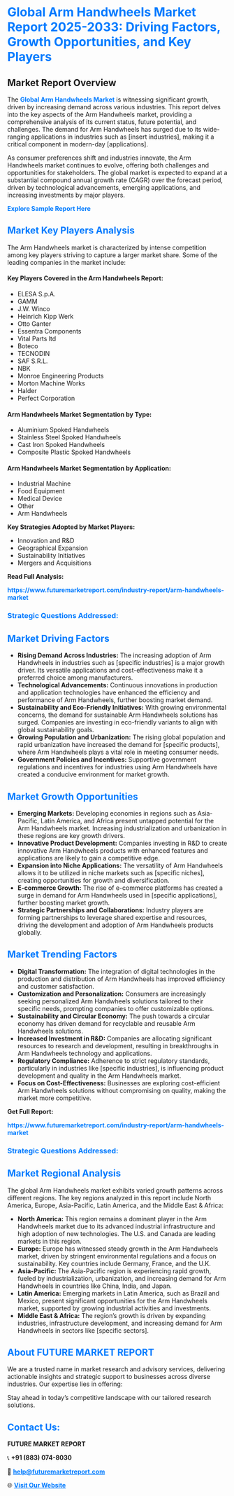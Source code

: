 <h1 style="color: #007BFF;">Global Arm Handwheels Market Report 2025-2033: Driving Factors, Growth Opportunities, and Key Players</h1>

<section id="overview">
<h2>Market Report Overview</h2>
<p>The <a href="https://www.futuremarketreport.com/industry-report/arm-handwheels-market" style="color: #007BFF; text-decoration: none;"><strong>Global Arm Handwheels Market</strong></a> is witnessing significant growth, driven by increasing demand across various industries. This report delves into the key aspects of the Arm Handwheels market, providing a comprehensive analysis of its current status, future potential, and challenges. The demand for Arm Handwheels has surged due to its wide-ranging applications in industries such as [insert industries], making it a critical component in modern-day [applications].</p>
<p>As consumer preferences shift and industries innovate, the Arm Handwheels market continues to evolve, offering both challenges and opportunities for stakeholders. The global market is expected to expand at a substantial compound annual growth rate (CAGR) over the forecast period, driven by technological advancements, emerging applications, and increasing investments by major players.</p>
</section>

<section id="overview">
<p><a href="https://www.futuremarketreport.com/request-sample/reportId=111115" style="color: #007BFF; text-decoration: none;"><strong>Explore Sample Report Here</strong></a></p>
</section>

<section id="key-players">
<h2 style="color: #007BFF;">Market Key Players Analysis</h2>
<p>The Arm Handwheels market is characterized by intense competition among key players striving to capture a larger market share. Some of the leading companies in the market include:</p>
<h4>Key Players Covered in the Arm Handwheels Report:</h4>
<ul><li>ELESA S.p.A.</li><li>GAMM</li><li>J.W. Winco</li><li>Heinrich Kipp Werk</li><li>Otto Ganter</li><li>Essentra Components</li><li>Vital Parts ltd</li><li>Boteco</li><li>TECNODIN</li><li>SAF S.R.L.</li><li>NBK</li><li>Monroe Engineering Products</li><li>Morton Machine Works</li><li>Halder</li><li>Perfect Corporation</li></ul>
<h4>Arm Handwheels Market Segmentation by Type:</h4>
<ul><li>Aluminium Spoked Handwheels</li><li>Stainless Steel Spoked Handwheels</li><li>Cast Iron Spoked Handwheels</li><li>Composite Plastic Spoked Handwheels</li></ul>

<h4>Arm Handwheels Market Segmentation by Application:</h4>
<ul><li>Industrial Machine</li><li>Food Equipment</li><li>Medical Device</li><li>Other</li><li>Arm Handwheels</li></ul>
<p><strong>Key Strategies Adopted by Market Players:</strong></p>
<ul>
<li>Innovation and R&D</li>
<li>Geographical Expansion</li>
<li>Sustainability Initiatives</li>
<li>Mergers and Acquisitions</li>
</ul>
</section>

<section>
<p><strong>Read Full Analysis: </strong></p><a href="https://www.futuremarketreport.com/industry-report/arm-handwheels-market" style="color: #007BFF; text-decoration: none;"><strong>https://www.futuremarketreport.com/industry-report/arm-handwheels-market</strong></a>
<h3 style="color: #007BFF;">Strategic Questions Addressed:</h3>
</section>

<section id="driving-factors">
<h2 style="color: #007BFF;">Market Driving Factors</h2>
<ul>
<li><strong>Rising Demand Across Industries:</strong> The increasing adoption of Arm Handwheels in industries such as [specific industries] is a major growth driver. Its versatile applications and cost-effectiveness make it a preferred choice among manufacturers.</li>
<li><strong>Technological Advancements:</strong> Continuous innovations in production and application technologies have enhanced the efficiency and performance of Arm Handwheels, further boosting market demand.</li>
<li><strong>Sustainability and Eco-Friendly Initiatives:</strong> With growing environmental concerns, the demand for sustainable Arm Handwheels solutions has surged. Companies are investing in eco-friendly variants to align with global sustainability goals.</li>
<li><strong>Growing Population and Urbanization:</strong> The rising global population and rapid urbanization have increased the demand for [specific products], where Arm Handwheels plays a vital role in meeting consumer needs.</li>
<li><strong>Government Policies and Incentives:</strong> Supportive government regulations and incentives for industries using Arm Handwheels have created a conducive environment for market growth.</li>
</ul>
</section>

<section id="growth-opportunities">
<h2 style="color: #007BFF;">Market Growth Opportunities</h2>
<ul>
<li><strong>Emerging Markets:</strong> Developing economies in regions such as Asia-Pacific, Latin America, and Africa present untapped potential for the Arm Handwheels market. Increasing industrialization and urbanization in these regions are key growth drivers.</li>
<li><strong>Innovative Product Development:</strong> Companies investing in R&D to create innovative Arm Handwheels products with enhanced features and applications are likely to gain a competitive edge.</li>
<li><strong>Expansion into Niche Applications:</strong> The versatility of Arm Handwheels allows it to be utilized in niche markets such as [specific niches], creating opportunities for growth and diversification.</li>
<li><strong>E-commerce Growth:</strong> The rise of e-commerce platforms has created a surge in demand for Arm Handwheels used in [specific applications], further boosting market growth.</li>
<li><strong>Strategic Partnerships and Collaborations:</strong> Industry players are forming partnerships to leverage shared expertise and resources, driving the development and adoption of Arm Handwheels products globally.</li>
</ul>
</section>

<section id="trending-factors">
<h2 style="color: #007BFF;">Market Trending Factors</h2>
<ul>
<li><strong>Digital Transformation:</strong> The integration of digital technologies in the production and distribution of Arm Handwheels has improved efficiency and customer satisfaction.</li>
<li><strong>Customization and Personalization:</strong> Consumers are increasingly seeking personalized Arm Handwheels solutions tailored to their specific needs, prompting companies to offer customizable options.</li>
<li><strong>Sustainability and Circular Economy:</strong> The push towards a circular economy has driven demand for recyclable and reusable Arm Handwheels solutions.</li>
<li><strong>Increased Investment in R&D:</strong> Companies are allocating significant resources to research and development, resulting in breakthroughs in Arm Handwheels technology and applications.</li>
<li><strong>Regulatory Compliance:</strong> Adherence to strict regulatory standards, particularly in industries like [specific industries], is influencing product development and quality in the Arm Handwheels market.</li>
<li><strong>Focus on Cost-Effectiveness:</strong> Businesses are exploring cost-efficient Arm Handwheels solutions without compromising on quality, making the market more competitive.</li>
</ul>
</section>

<section>
<p><strong>Get Full Report: </strong></p><a href="https://www.futuremarketreport.com/industry-report/arm-handwheels-market" style="color: #007BFF; text-decoration: none;"><strong>https://www.futuremarketreport.com/industry-report/arm-handwheels-market</strong></a>
<h3 style="color: #007BFF;">Strategic Questions Addressed:</h3>
</section>


<section id="regional-analysis">
<h2 style="color: #007BFF;">Market Regional Analysis</h2>
<p>The global Arm Handwheels market exhibits varied growth patterns across different regions. The key regions analyzed in this report include North America, Europe, Asia-Pacific, Latin America, and the Middle East & Africa:</p>
<ul>
<li><strong>North America:</strong> This region remains a dominant player in the Arm Handwheels market due to its advanced industrial infrastructure and high adoption of new technologies. The U.S. and Canada are leading markets in this region.</li>
<li><strong>Europe:</strong> Europe has witnessed steady growth in the Arm Handwheels market, driven by stringent environmental regulations and a focus on sustainability. Key countries include Germany, France, and the U.K.</li>
<li><strong>Asia-Pacific:</strong> The Asia-Pacific region is experiencing rapid growth, fueled by industrialization, urbanization, and increasing demand for Arm Handwheels in countries like China, India, and Japan.</li>
<li><strong>Latin America:</strong> Emerging markets in Latin America, such as Brazil and Mexico, present significant opportunities for the Arm Handwheels market, supported by growing industrial activities and investments.</li>
<li><strong>Middle East & Africa:</strong> The region’s growth is driven by expanding industries, infrastructure development, and increasing demand for Arm Handwheels in sectors like [specific sectors].</li>
</ul>
</section>

<footer>
<h2 style="color: #007BFF;">About FUTURE MARKET REPORT</h2>
<p>We are a trusted name in market research and advisory services, delivering actionable insights and strategic support to businesses across diverse industries. Our expertise lies in offering:</p>

<p>Stay ahead in today’s competitive landscape with our tailored research solutions.</p>

<h2 style="color: #007BFF;">Contact Us:</h2>
<p><strong>FUTURE MARKET REPORT</strong></p>
<p>📞 <strong>+91 (883) 074-8030</strong></p>
<p>📧 <strong><a href="mailto:help@futuremarketreport.com" style="color: #007BFF;">help@futuremarketreport.com</a></strong></p>
<p>🌐 <strong><a href="https://www.futuremarketreport.com/" style="color: #007BFF;">Visit Our Website</a></strong></p>
</footer>